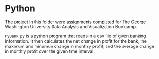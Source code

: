 # Python

The project in this folder were assignments completed for The George Washington University Data Analysis and Visualization Bootcamp.

`PyBank.py` is a python program that reads in a csv file of given banking information. It then calculates the net change in profit for the bank, the maximum and minumun change in monthly profit, and the average change in monthly profit over the given time interval.